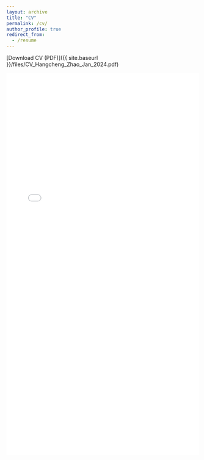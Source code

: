 ```yaml
---
layout: archive
title: "CV"
permalink: /cv/
author_profile: true
redirect_from:
  - /resume
---
```


[Download CV (PDF)]({{ site.baseurl }}/files/CV_Hangcheng_Zhao_Jan_2024.pdf)

<iframe src="{{ site.baseurl }}/files/CV_Hangcheng_Zhao_Jan_2024.pdf" style="width:100%; height:1000px;" frameborder="0"></iframe>

